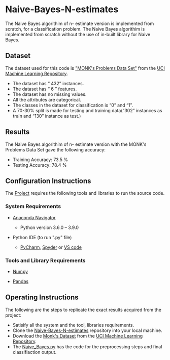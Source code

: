 # Naive-Bayes-N-estimates
The Naive Bayes algorithim of n- estimate version is implemented from scratch, for a classification problem. The Naive Bayes algorithim is implemented from scratch without the use of in-built library for Naive Bayes.

## Dataset
The dataset used for this code is ["MONK's Problems Data Set"](https://archive.ics.uci.edu/ml/datasets/MONK's+Problems) from the [UCI Machine Learning Repository](https://archive.ics.uci.edu/ml/index.php).
 - The dataset has “ 432” instances.
 - The dataset has “ 6 ” features.
 - The dataset has no missing values.
 - All the attributes are categorical.
 - The classes in the dataset for classification is “0” and “1”.
 - A 70-30% split is made for testing and training data(“302” instances as train and “130” instance as test.)
  
## Results
The Naive Bayes algorithim of n- estimate version with the MONK's Problems Data Set gave the following accuracy:
 - Training Accuracy: 73.5 %
 - Testing Accuracy: 78.4 %

## Configuration Instructions
The [Project]() requires the following tools and libraries to run the source code.
### System Requirements 
- [Anaconda Navigator](https://docs.anaconda.com/anaconda/navigator/install/)
    - Python version 3.6.0 – 3.9.0
 
- Python IDE (to run ".py" file)
    - [PyCharm](https://www.jetbrains.com/pycharm/download/#section=windows), [Spyder](https://www.psych.mcgill.ca/labs/mogillab/anaconda2/lib/python2.7/site-packages/spyder/doc/installation.html) or [VS code](https://code.visualstudio.com/download)

### Tools and Library Requirements 
    
- [Numpy](https://numpy.org/install/)
  
- [Pandas](https://pandas.pydata.org/docs/getting_started/install.html)


## Operating Instructions

The following are the steps to replicate the exact results acquired from the project:

- Satisify all the system and the tool, libraries requirements.
- Clone the [Naive-Bayes-N-estimates]() repository into your local machine. 
- Download the [Monk's Dataset](https://archive.ics.uci.edu/ml/datasets/MONK's+Problems) from the [UCI Machine Learning Repository](https://archive.ics.uci.edu/ml/index.php).
- The [Naive_Bayes.py]() has the code for the preprocessing steps and final classifiaction output.

